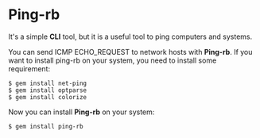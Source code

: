 # Ping-rb

It's a simple **CLI** tool, but it is a useful tool to ping computers and systems.

You can send ICMP ECHO_REQUEST to network hosts with **Ping-rb**. If you want to install ping-rb on your system, you need to install some requirement:

```
$ gem install net-ping
$ gem install optparse
$ gem install colorize
```

Now you can install **Ping-rb** on your system:

```
$ gem install ping-rb
```